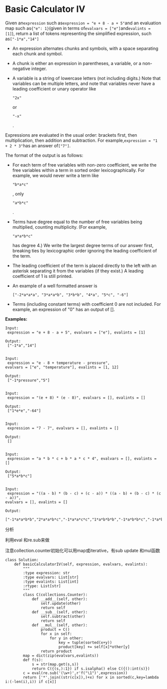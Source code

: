 # Basic Calculator IV

Given an`expression` such as`expression = "e + 8 - a + 5"`and an evaluation map such as`{"e": 1}`\(given in terms of`evalvars = ["e"]`and`evalints = [1]`\), return a list of tokens representing the simplified expression, such as`["-1*a","14"]`

* An expression alternates chunks and symbols, with a space separating each chunk and symbol.
* A chunk is either an expression in parentheses, a variable, or a non-negative integer.
* A variable is a string of lowercase letters \(not including digits.\) Note that variables can be multiple letters, and note that variables never have a leading coefficient or unary operator like

  `"2x"`

  or

  `"-x"`

  .

Expressions are evaluated in the usual order: brackets first, then multiplication, then addition and subtraction. For example,`expression = "1 + 2 * 3"`has an answer of`["7"]`.

The format of the output is as follows:

* For each term of free variables with non-zero coefficient, we write the free variables within a term in sorted order lexicographically. For example, we would never write a term like

  `"b*a*c"`

  , only

  `"a*b*c"`

  .

* Terms have degree equal to the number of free variables being multiplied, counting multiplicity. \(For example,

  `"a*a*b*c"`

  has degree 4.\) We write the largest degree terms of our answer first, breaking ties by lexicographic order ignoring the leading coefficient of the term.

* The leading coefficient of the term is placed directly to the left with an asterisk separating it from the variables \(if they exist.\)  A leading coefficient of 1 is still printed.
* An example of a well formatted answer is

  `["-2*a*a*a", "3*a*a*b", "3*b*b", "4*a", "5*c", "-6"]`

* Terms \(including constant terms\) with coefficient 0 are not included.  For example, an expression of "0" has an output of \[\].

**Examples:**

```text
Input:
 expression = "e + 8 - a + 5", evalvars = ["e"], evalints = [1]

Output:
 ["-1*a","14"]


Input:
 expression = "e - 8 + temperature - pressure",
evalvars = ["e", "temperature"], evalints = [1, 12]

Output:
 ["-1*pressure","5"]


Input:
 expression = "(e + 8) * (e - 8)", evalvars = [], evalints = []

Output:
 ["1*e*e","-64"]


Input:
 expression = "7 - 7", evalvars = [], evalints = []

Output:
 []


Input:
 expression = "a * b * c + b * a * c * 4", evalvars = [], evalints = []

Output:
 ["5*a*b*c"]


Input:
 expression = "((a - b) * (b - c) + (c - a)) * ((a - b) + (b - c) * (c - a))",
evalvars = [], evalints = []

Output:
 ["-1*a*a*b*b","2*a*a*b*c","-1*a*a*c*c","1*a*b*b*b","-1*a*b*b*c","-1*a*b*c*c","1*a*c*c*c","-1*b*b*b*c","2*b*b*c*c","-1*b*c*c*c","2*a*a*b","-2*a*a*c","-2*a*b*b","2*a*c*c","1*b*b*b","-1*b*b*c","1*b*c*c","-1*c*c*c","-1*a*a","1*a*b","1*a*c","-1*b*c"]
```

分析

利用eval 和re.sub来做

注意collection.counter初始化可以用map或iterative，有sub update 和mul函数

```text
class Solution:
    def basicCalculatorIV(self, expression, evalvars, evalints):
        """
        :type expression: str
        :type evalvars: List[str]
        :type evalints: List[int]
        :rtype: List[str]
        """
        class C(collections.Counter):
            def __add__(self, other):
                self.update(other)
                return self
            def __sub__(self, other):
                self.subtract(other)
                return self
            def __mul__(self, other):
                product = C()
                for x in self:
                    for y in other:
                        key = tuple(sorted(x+y))
                        product[key] += self[x]*other[y]
                return product
        map = dict(zip(evalvars,evalints))
        def f(s):
            s = str(map.get(s,s))
            return C({(s,):1}) if s.isalpha() else C({():int(s)})
        c = eval(re.sub('(\w+)',r'f("\1")',expression))
        return ['*'.join((str(c[x]),)+x) for x in sorted(c,key=lambda i:(-len(i),i)) if c[x]]
```

